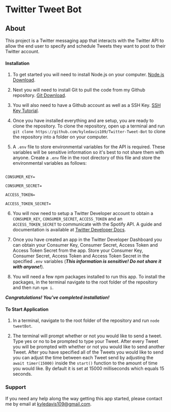 # Twitter Tweet Bot

## About

This project is a Twitter messaging app that interacts with the Twitter API to allow the end user to specify and schedule Tweets they want to post to their Twitter account.

#### Installation

1. To get started you will need to install Node.js on your computer. [Node.js Download](https://nodejs.org/en/download/).

2. Next you will need to install Git to pull the code from my Github repository. [Git Download](https://git-scm.com/downloads).

3. You will also need to have a Github account as well as a SSH Key. [SSH Key Tutorial](https://docs.github.com/en/authentication/connecting-to-github-with-ssh/generating-a-new-ssh-key-and-adding-it-to-the-ssh-agent).

4. Once you have installed everything and are setup, you are ready to clone the repository. To clone the repository, open up a terminal and run `git clone https://github.com/kyledavis109/Twitter-Tweet-Bot` to clone the repository into a folder on your computer.

5. A `.env` file to store environmental variables for the API is required. These variables will be sensitive information so it's best to not share them with anyone. Create a `.env` file in the root directory of this file and store the environmental variables as follows:

```

CONSUMER_KEY=

CONSUMER_SECRET=

ACCESS_TOKEN=

ACCESS_TOKEN_SECRET=

```

6. You will now need to setup a Twitter Developer account to obtain a `CONSUMER_KEY`, `CONSUMER_SECRET`, `ACCESS_TOKEN` and an `ACCESS_TOKEN_SECRET` to communicate with the Spotify API. A guide and documentation is available at [Twitter Developer Docs](https://developer.twitter.com/en/docs/twitter-api/getting-started/getting-access-to-the-twitter-api).

7. Once you have created an app in the Twitter Developer Dashboard you can obtain your Consumer Key, Consumer Secret, Access Token and Access Token Secret from the app. Store your Consumer Key, Consumer Secret, Access Token and Access Token Secret in the specified `.env` variables (***This information is sensitive! Do not share it with anyone!***).

8. You will need a few npm packages installed to run this app. To install the packages, in the terminal navigate to the root folder of the repository and then run `npm i`.

***Congratulations! You've completed installation!***

#### To Start Application

1. In a terminal, navigate to the root folder of the repository and run `node tweetBot`.

2. The terminal will prompt whether or not you would like to send a tweet. Type yes or no to be prompted to type your Tweet. After every Tweet you will be prompted with whether or not you would like to send another Tweet. After you have specified all of the Tweets you would like to send you can adjust the time between each Tweet send by adjusting the `await timer(15000)` inside the `start()` function to the amount of time you would like. By default it is set at 15000 milliseconds which equals 15 seconds.

### Support

If you need any help along the way getting this app started, please contact me by email at kyledavis109@gmail.com.